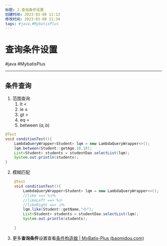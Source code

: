 ```yaml
---
标题: 2.查询条件设置
创建时间: 2023-03-08 11:13
修改时间: 2023-03-08 11:34
tags: #java,#MybatisPlus
---
```


# 查询条件设置
#java #MybatisPlus 

---
## 条件查询
1. 范围查询
	1. lt $\lt$
	2. le $\le$
	3. gt $\gt$
	4. eq $=$
	5. between $(a,b)$
```java
@Test  
void conditionTest(){  
    LambdaQueryWrapper<Student> lqm = new LambdaQueryWrapper<>();  
    lqm.between(Student::getAge,10,18);  
    List<Student> students = studentDao.selectList(lqm);  
    System.out.println(students);  
}
```
2. 模糊匹配
```java
    @Test  
    void conditionTest(){  
        LambdaQueryWrapper<Student> lqm = new LambdaQueryWrapper<>();
        //like ==> %小%
        //likeLeft ==> %小
        //likeRight ==> 小%
        lqm.like(Student::getName,"小");  
        List<Student> students = studentDao.selectList(lqm);  
        System.out.println(students);  
  
    }
```
3. 更多**查询条件**设置查看[条件构造器 | MyBatis-Plus (baomidou.com)](https://baomidou.com/pages/10c804/#abstractwrapper)
